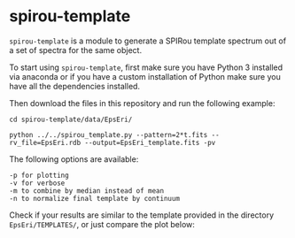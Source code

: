 # spirou-template

`spirou-template` is a module to generate a SPIRou template spectrum out of a set of spectra for the same object.

To start using `spirou-template`, first make sure you have Python 3 installed via anaconda or if you have a custom installation of Python make sure you have all the dependencies installed.

Then download the files in this repository and run the following example:

```
cd spirou-template/data/EpsEri/

python ../../spirou_template.py --pattern=2*t.fits --rv_file=EpsEri.rdb --output=EpsEri_template.fits -pv
```

The following options are available:
```
-p for plotting
-v for verbose
-m to combine by median instead of mean
-n to normalize final template by continuum
```

Check if your results are similar to the template provided in the directory `EpsEri/TEMPLATES/`, or just compare the plot below:


